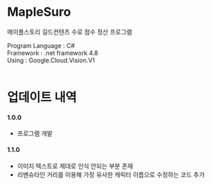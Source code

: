 # MapleSuro
메이플스토리 길드컨텐츠 수로 점수 정산 프로그램

Program Language : C#<br/>
Framework : .net framework 4.8 <br/>
Using : Google.Cloud.Vision.V1 <br/>
<br/>

# 업데이트 내역
#### 1.0.0
+ 프로그램 개발

#### 1.1.0
+ 이미지 텍스트로 제대로 인식 안되는 부분 존재
+ 리벤슈타인 거리를 이용해 가장 유사한 캐릭터 이름으로 수정하는 코드 추가
